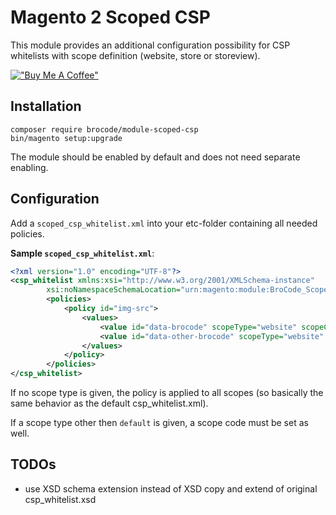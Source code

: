 # Magento 2 Scoped CSP 

This module provides an additional configuration possibility for CSP whitelists with scope definition (website, store or storeview).

[!["Buy Me A Coffee"](https://www.buymeacoffee.com/assets/img/custom_images/orange_img.png)](https://www.buymeacoffee.com/brosenberger)

## Installation

```
composer require brocode/module-scoped-csp
bin/magento setup:upgrade
```

The module should be enabled by default and does not need separate enabling.

## Configuration

Add a `scoped_csp_whitelist.xml` into your etc-folder containing all needed policies.

**Sample `scoped_csp_whitelist.xml`**:
````xml 
<?xml version="1.0" encoding="UTF-8"?>
<csp_whitelist xmlns:xsi="http://www.w3.org/2001/XMLSchema-instance"
        xsi:noNamespaceSchemaLocation="urn:magento:module:BroCode_ScopedCsp:etc/scoped_csp_whitelist.xsd">
        <policies>
            <policy id="img-src">
                <values>
                    <value id="data-brocode" scopeType="website" scopeCode="base" type="host">https://brocode.at</value>
                    <value id="data-other-brocode" scopeType="website" scopeCode="otherbase" type="host">https://other.brocode.at</value>
                </values>
            </policy>
        </policies>
</csp_whitelist>
````

If no scope type is given, the policy is applied to all scopes (so basically the same behavior as the default csp_whitelist.xml).

If a scope type other then `default` is given, a scope code must be set as well.

## TODOs

- use XSD schema extension instead of XSD copy and extend of original csp_whitelist.xsd
